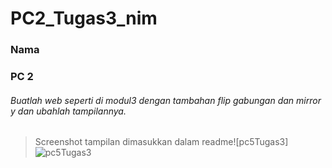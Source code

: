 # PC2_Tugas3_nim
### Nama
### PC 2


###### Buatlah web seperti di modul3 dengan tambahan flip gabungan dan mirror y dan ubahlah tampilannya.
> Screenshot tampilan dimasukkan dalam readme![pc5Tugas3]
![pc5Tugas3](https://user-images.githubusercontent.com/77445263/197389316-399278e9-97a0-464d-94e1-59686a26fe46.png)
